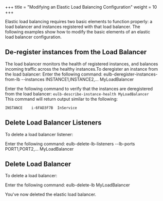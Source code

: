 +++
title = "Modifying an Elastic Load Balancing Configuration"
weight = 10
+++

Elastic load balancing requires two basic elements to function properly: a load balancer and instances registered with that load balancer. The following examples show how to modify the basic elements of an elastic load balancer configuration.
## De-register instances from the Load Balancer
The load balancer monitors the health of registered instances, and balances incoming traffic across the healthy instances.To deregister an instance from the load balancer: Enter the following command: 
    eulb-deregister-instances-from-lb --instances INSTANCE1,INSTANCE2,... MyLoadBalancer

Enter the following command to verify that the instances are deregistered from the load balancer: `eulb-describe-instance-health MyLoadBalancer` This command will return output similar to the following: 


    INSTANCE	i-6FAD3F7B	InService


## Delete Load Balancer Listeners
To delete a load balancer listener: 

Enter the following command: 
    eulb-delete-lb-listeners --lb-ports PORT1,PORT2,... MyLoadBalancer


## Delete Load Balancer
To delete a load balancer: 

Enter the following command: 
    eulb-delete-lb MyLoadBalancer

You've now deleted the elastic load balancer. 